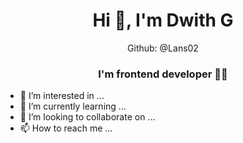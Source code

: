 <h1 align="center">Hi 👋, I'm Dwith G </h1>
<p align="center">Github: @Lans02 </p>
<h3 align="center">I'm frontend developer 👨‍💻</h3>
 
- 👀 I’m interested in ...
- 🌱 I’m currently learning ...
- 💞️ I’m looking to collaborate on ...
- 📫 How to reach me ...

<!---
Lans02/Lans02 is a ✨ special ✨ repository because its `README.md` (this file) appears on your GitHub profile.
You can click the Preview link to take a look at your changes.
--->

